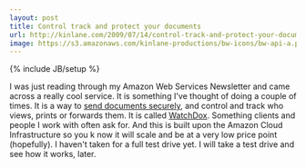```yaml
---
layout: post
title: Control track and protect your documents
url: http://kinlane.com/2009/07/14/control-track-and-protect-your-documents/
image: https://s3.amazonaws.com/kinlane-productions/bw-icons/bw-api-a.png
---
```

{% include JB/setup %}
<p>
     I was just reading through my Amazon Web Services Newsletter and came across a really cool service. It is something I've thought of doing a couple of times. It is a way to <a href="https://www.watchdox.com/">send documents securely</a>, and control and track who views, prints or forwards them. It is called <a href="https://www.watchdox.com/">WatchDox</a>. Something clients and people I work with often ask for. And this is built upon the Amazon Cloud Infrastructure so you k now it will scale and be at a very low price point (hopefully). I haven't taken for a full test drive yet. I will take a test drive and see how it works, later.
</p>
<form>
     <input id="gwProxy" type="hidden" />
</form><!--Session data-->
<form>
     <input id="jsProxy" onclick="jsCall();" type="hidden" />
</form>
<form>
     <input id="gwProxy" type="hidden" /><!--Session data--><input id="jsProxy" onclick="jsCall();" type="hidden" />
</form>